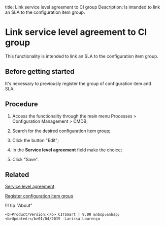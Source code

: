 title: Link service level agreement to CI group
Description: Is intended to link an SLA to the configuration item group.
# Link service level agreement to CI group

This functionality is intended to link an SLA to the configuration item group.

Before getting started
--------------------------

It's necessary to previously register the group of configuration item and SLA.

Procedure
-------------

1.  Access the functionality through the main menu Processes \> Configuration
    Management \> CMDB;

2.  Search for the desired configuration item group;

3.  Click the button "Edit";

4.  In the **Service level agreement** field make the choice;

5.  Click "Save".

Related
-----------

[Service level agreement](/en-us/citsmart-platform-8/processes/service-level/use/service-level-agreement.html)

[Register configuration item group](/en-us/citsmart-platform-8/processes/configuration/configuration/register-configuration-item-group.html)

!!! tip "About"

    <b>Product/Version:</b> CITSmart | 9.00 &nbsp;&nbsp;
    <b>Updated:</b>01/04/2019 -Larissa Lourenço
